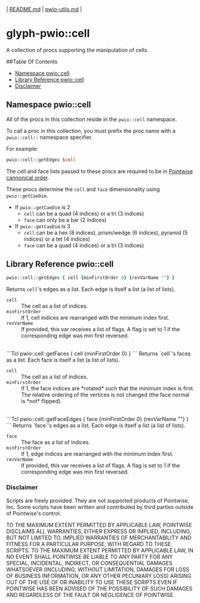| [README.md](README.md) | [pwio-utils.md](pwio-utils.md) |

# glyph-pwio::cell
A collection of procs supporting the manipulation of cells.


##Table Of Contents

* [Namespace pwio::cell](#namespace-pwiocell)
* [Library Reference pwio::cell](#library-reference-pwiocell)
* [Disclaimer](#disclaimer)


## Namespace pwio::cell

All of the procs in this collection reside in the `pwio::cell` namespace.

To call a proc in this collection, you must prefix the proc name with a `pwio::cell::` namespace specifier.

For example:
```Tcl
pwio::cell::getEdges $cell
```

The cell and face lists passed to these procs are required to be in [Pointwise cannonical order](README.md#pointwise-cannonical-order).

These procs determine the `cell` and `face` dimensionality using `pwio::getCaeDim`.

* If `pwio::getCaeDim` is 2
    * `cell` can be a quad (4 indices) or a tri (3 indices)
    * `face` can only be a bar (2 indices)
* If `pwio::getCaeDim` is 3
    * `cell` can be a hex (8 indices), prism/wedge (6 indices), pyramid (5 indices) or a tet (4 indices)
    * `face` can be a quad (4 indices) or a tri (3 indices)


## Library Reference pwio::cell

```Tcl
pwio::cell::getEdges { cell {minFirstOrder 0} {revVarName ""} }
```
Returns `cell`'s edges as a list. Each edge is itself a list (a list of lists).
<dl>
  <dt><code>cell</code></dt>
  <dd>The cell as a list of indices.</dd>
  <dt><code>minFirstOrder</code></dt>
  <dd>If 1, cell indices are rearranged with the minimum index first.</dd>
  <dt><code>revVarName</code></dt>
  <dd>If provided, this var receives a list of flags. A flag is set to 1 if the
	  corresponding edge was min first reversed.</dd>
</dl>


<br/>
```Tcl
pwio::cell::getFaces { cell {minFirstOrder 0} }
```
Returns `cell`'s faces as a list. Each face is itself a list (a list of lists).
<dl>
  <dt><code>cell</code></dt>
  <dd>The cell as a list of indices.</dd>
  <dt><code>minFirstOrder</code></dt>
  <dd>If 1, the face indices are *rotated* such that the minimum index is
      first. The relative ordering of the vertices is not changed (the face
      normal is *not* flipped).</dd>
</dl>


<br/>
```Tcl
pwio::cell::getFaceEdges { face {minFirstOrder 0} {revVarName ""} }
```
Returns `face`'s edges as a list. Each edge is itself a list (a list of lists).
<dl>
  <dt><code>face</code></dt>
  <dd>The face as a list of indices.</dd>
  <dt><code>minFirstOrder</code></dt>
  <dd>If 1, edge indices are rearranged with the minimum index first.</dd>
  <dt><code>revVarName</code></dt>
  <dd>If provided, this var receives a list of flags. A flag is set to 1 if the
	  corresponding edge was min first reversed.</dd>
</dl>



### Disclaimer
Scripts are freely provided. They are not supported products of
Pointwise, Inc. Some scripts have been written and contributed by third
parties outside of Pointwise's control.

TO THE MAXIMUM EXTENT PERMITTED BY APPLICABLE LAW, POINTWISE DISCLAIMS
ALL WARRANTIES, EITHER EXPRESS OR IMPLIED, INCLUDING, BUT NOT LIMITED
TO, IMPLIED WARRANTIES OF MERCHANTABILITY AND FITNESS FOR A PARTICULAR
PURPOSE, WITH REGARD TO THESE SCRIPTS. TO THE MAXIMUM EXTENT PERMITTED
BY APPLICABLE LAW, IN NO EVENT SHALL POINTWISE BE LIABLE TO ANY PARTY
FOR ANY SPECIAL, INCIDENTAL, INDIRECT, OR CONSEQUENTIAL DAMAGES
WHATSOEVER (INCLUDING, WITHOUT LIMITATION, DAMAGES FOR LOSS OF BUSINESS
INFORMATION, OR ANY OTHER PECUNIARY LOSS) ARISING OUT OF THE USE OF OR
INABILITY TO USE THESE SCRIPTS EVEN IF POINTWISE HAS BEEN ADVISED OF THE
POSSIBILITY OF SUCH DAMAGES AND REGARDLESS OF THE FAULT OR NEGLIGENCE OF
POINTWISE.
